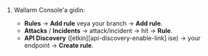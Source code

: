 1. Wallarm Console'a gidin:

    * **Rules** → **Add rule** veya your branch → **Add rule**.
    * **Attacks** / **Incidents** → attack/incident → hit → **Rule**.
    * **API Discovery** ([etkin][api-discovery-enable-link] ise) → your endpoint → **Create rule**.